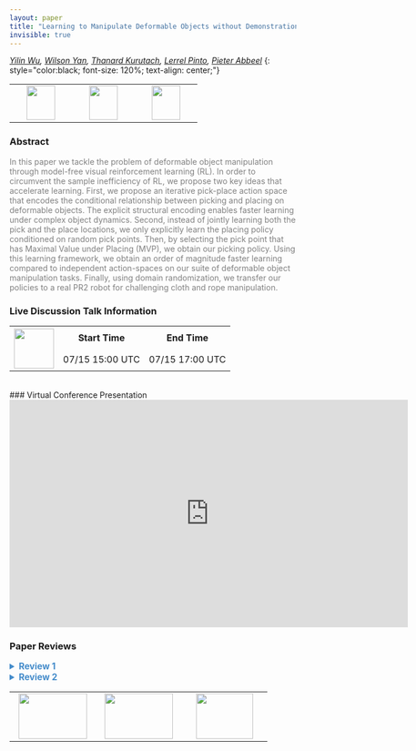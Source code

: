 ```yaml
---
layout: paper
title: "Learning to Manipulate Deformable Objects without Demonstrations"
invisible: true
---
```

*[Yilin Wu](http://yilinwu.net/),  [Wilson Yan](https://wilson1yan.github.io/),  [Thanard Kurutach](http://people.eecs.berkeley.edu/~thanard.kurutach/),  [Lerrel Pinto](https://cs.nyu.edu/~lp91/),  [Pieter Abbeel](https://people.eecs.berkeley.edu/~pabbeel/)*
{: style="color:black; font-size: 120%; text-align: center;"}

<table width="40%"> <tr>
<td style="width: 20%; text-align: center;"><a href="http://www.roboticsproceedings.org/rss16/p065.pdf"><img src="{{ site.baseurl }}/images/paper_link.png"
width = "50"  height = "60"/> </a> </td>

<td style="width: 20%; text-align: center;"><a href="https://sites.google.com/view/alternating-pick-and-place/home"><img src="{{ site.baseurl }}/images/website_link.png"
width = "50"  height = "60"/> </a> </td>

<td style="width: 20%; text-align: center;"><a href="https://github.com/wilson1yan/rlpyt"><img src="{{ site.baseurl }}/images/software_link.png"
width = "50"  height = "60"/> </a> </td>

</tr></table>

### Abstract
<html><p style="color:gray; font-size: 100%; text-align: justified;">
In this paper we tackle the problem of deformable object manipulation through model-free visual reinforcement learning (RL). In order to circumvent the sample inefficiency of RL, we propose two key ideas that accelerate learning. First, we propose an iterative pick-place action space that encodes the conditional relationship between picking and placing on deformable objects. The explicit structural encoding enables faster learning under complex object dynamics. Second, instead of jointly learning both the pick and the place locations, we only explicitly learn the placing policy conditioned on random pick points. Then, by selecting the pick point that has Maximal Value under Placing (MVP), we obtain our picking policy. Using this learning framework, we obtain an order of magnitude faster learning compared to independent action-spaces on our suite of deformable object manipulation tasks. Finally, using domain randomization, we transfer our policies to a real PR2 robot for challenging cloth and rope manipulation. 
</p></html>

### Live Discussion Talk Information
<html>
<table width="50%">
<tr> <th rowspan="2"><a href="https://pheedloop.com/rss2020/virtual/"><img src="{{ site.baseurl }}/images/pheedloop_link.png" width = "70"  height = "70"/> </a> </th> <th> Start Time </th> <th> End Time </th> </tr>
<tr> <td> 07/15 15:00 UTC </td><td> 07/15 17:00 UTC </td></tr>
</table> <br> </html>
### Virtual Conference Presentation
<iframe width="700" height="400" src="https://www.youtube.com/embed/7kxkJlPuLz4" frameborder="0" allow="accelerometer; autoplay; encrypted-media; gyroscope; picture-in-picture" allowfullscreen></iframe>

### Paper Reviews
<details><summary style="font-size:110%; color:#438BCA; cursor: pointer;"><b> Review 1</b></summary>
<p style="color:gray; font-size: 100%; text-align: justified; white-space: pre-line">
The paper developed a learning system for creating controllers that can manipulate cloth or rope through a series of pick and place actions. The key challenge is that jointly learning the pick and place locations is difficult, due to the larger search space, and the dependency between the actions. The paper proposes to learn a conditional policy for the placing action alone, and have it observe different picking actions during training. During deployment, the picking action is then selected as the one that achieves the highest value in the value function. This approach seems effective in the presented results and outperformed several baseline methods.

The paper is in general well written, and the results look interesting. There are, however, a few issues that merits further clarification and potential experiments, as listed below.

First, the experiments presented in this work are largely flattening/extending a deformable object. For these tasks, the exact picking location may not be as important, as suggested by the close gap between uniform pick and the proposed method that optimizes the pick location. It would be interesting to see results for the inverse process, i.e. folding a piece of cloth, or manipulating the rope into certain configurations, where finding the right picking location is more essential and the planning is more difficult.

Second, previous work ([67] Wang et al) demonstrated manipulation of rope using a self-supervised learning approach. The tasks seem more complex than the one in this paper for the rope manipulation domain and the approach is more flexible: after one training session it can in theory work for many tasks. I think it would be helpful to illustrate scenarios where the proposed method works better than [67].
Finally, in the video the robot seems to take many unnecessary manipulation steps, before it is able to achieve the task. It’s not clear if it’s due to the difference in the simulation and real-world, or if it is the behavior in simulation as well, which would be a bit concerning.

</p> </details>

<details><summary style="font-size:110%; color:#438BCA; cursor: pointer;"><b> Review 2</b></summary>
<p style="color:gray; font-size: 100%; text-align: justified; white-space: pre-line">
The paper presented a model free RL technique to solve deformable body manipulation problem. Deformable body manipulation is challenging in robotics, I think the proposed strategy of learning placing only and optimizing picking based on placing value approximator can inspire more works. The paper is well written and easy to understand. The main concern I have is whether the approach can generalize to more complex tasks, and the lack of comparison with the existing techniques (see my detailed comments below).

From the experiment result, learned picking strategies (including independent and conditional) perform much worse than uniform picking, when the picking up location is constrained to be four corners. But this behavior doesn't appear in the full cloth environment. Why is that? I would imagine the opposite, as learning to pick becomes harder when the action space is larger in full cloth environment. 

The conclusion that conditional learning speeds up learning in Section V.D. is somewhat inconsistent with the result in Fig.4, as conditional policy actually suffers from mode collapse.

The study with the independent and conditional strategy baselines is great, but there are lack of comparison with other existing deformable object manipulation techniques, such as those with demonstration.

The task the paper demonstrated on is limited. It is a spreading task and the picking place may not be very important. It would be interesting to see how well this technique can be applied to other more complex tasks such as folding, or knotting.

It is good to see sim-to-real works, and simply with domain randomization. From Fig.7, looks like physics randomization has no or even negative impact. Can you explain that?
</p> </details>

<table width="100%"><tr><td style="width: 30%; text-align: center;"><a href="{{ site.baseurl }}/program/papers/64"> <img src="{{ site.baseurl }}/images/previous_icon.png" width = "120"  height = "80"/> </a> </td>

<td style="width: 30%; text-align: center;"><a href="{{ site.baseurl }}/program/papers"> <img src="{{ site.baseurl }}/images/overview_icon.png" width = "120"  height = "80"/> </a> </td> 

<td style="width: 30%; text-align: center;"><a href="{{ site.baseurl }}/program/papers/66"> <img src="{{ site.baseurl }}/images/next_icon.png" width = "100"  height = "80"/> </a> </td> 

</tr></table>


